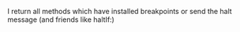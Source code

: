 I return all methods which have installed breakpoints or send the halt message (and friends like haltIf:)